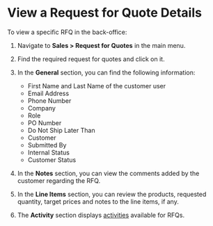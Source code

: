 <a id="user-guide-sales-requests-for-quote-details"></a>

# View a Request for Quote Details

<!-- begin -->

To view a specific RFQ in the back-office:

1. Navigate to **Sales > Request for Quotes** in the main menu.
2. Find the required request for quotes and click on it.
3. In the **General** section, you can find the following information:
   * First Name and Last Name of the customer user
   * Email Address
   * Phone Number
   * Company
   * Role
   * PO Number
   * Do Not Ship Later Than
   * Customer
   * Submitted By
   * Internal Status
   * Customer Status

1. In the **Notes** section, you can view the comments added by the customer regarding the RFQ.
2. In the **Line Items** section, you can review the products, requested quantity, target prices and notes to the line items, if any.
3. The **Activity** section displays [activities](../../activities/index.md#user-guide-productivity-tools) available for RFQs.

<!-- finish -->
